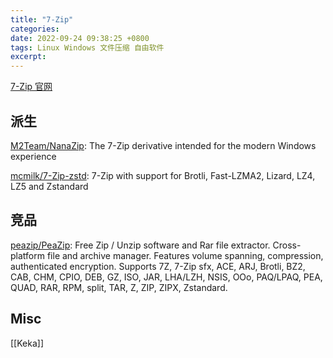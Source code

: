 ```yaml
---
title: "7-Zip"
categories: 
date: 2022-09-24 09:38:25 +0800
tags: Linux Windows 文件压缩 自由软件
excerpt: 
---
```



[7-Zip 官网](https://www.7-zip.org/)



## 派生

[M2Team/NanaZip](https://github.com/M2Team/NanaZip): The 7-Zip derivative intended for the modern Windows experience

[mcmilk/7-Zip-zstd](https://github.com/mcmilk/7-Zip-zstd): 7-Zip with support for Brotli, Fast-LZMA2, Lizard, LZ4, LZ5 and Zstandard




## 竞品

[peazip/PeaZip](https://github.com/peazip/PeaZip): Free Zip / Unzip software and Rar file extractor. Cross-platform file and archive manager. Features volume spanning, compression, authenticated encryption. Supports 7Z, 7-Zip sfx, ACE, ARJ, Brotli, BZ2, CAB, CHM, CPIO, DEB, GZ, ISO, JAR, LHA/LZH, NSIS, OOo, PAQ/LPAQ, PEA, QUAD, RAR, RPM, split, TAR, Z, ZIP, ZIPX, Zstandard.


## Misc

[[Keka]]


